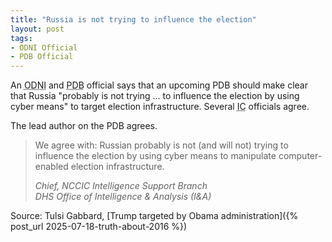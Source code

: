 ```yaml
---
title: "Russia is not trying to influence the election"
layout: post
tags:
- ODNI Official
- PDB Official
---
```


An <abbr title="Office of the Director of National Intelligence">ODNI</abbr> and <abbr title="President's Daily Brief">PDB</abbr> official says that an upcoming PDB should make clear that Russia "probably is not trying ... to influence the election by using cyber means" to target election infrastructure. Several <abbr title="Intelligence Community">IC</abbr> officials agree.

The lead author on the PDB agrees.

> We agree with: Russian probably is not (and will not) trying to influence the election by using cyber means to manipulate computer-enabled election infrastructure.
>
> <cite>Chief, NCCIC Intelligence Support Branch<br>DHS Office of Intelligence & Analysis (I&A)</cite>

Source: Tulsi Gabbard, [Trump targeted by Obama administration]({% post_url 2025-07-18-truth-about-2016 %})
